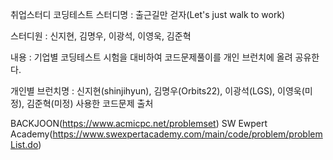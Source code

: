 취업스터디 코딩테스트
스터디명 : 출근길만 걷자(Let's just walk to work)

스터디원 : 신지현, 김명우, 이광석, 이영욱, 김준혁

내용 : 기업별 코딩테스트 시험을 대비하여 코드문제풀이를 개인 브런치에 올려 공유한다.

개인별 브런치명 : 신지현(shinjihyun), 김명우(Orbits22), 이광석(LGS), 이영욱(미정), 김준혁(미정)
사용한 코드문제 출처

BACKJOON(https://www.acmicpc.net/problemset)
SW Ewpert Academy(https://www.swexpertacademy.com/main/code/problem/problemList.do)


